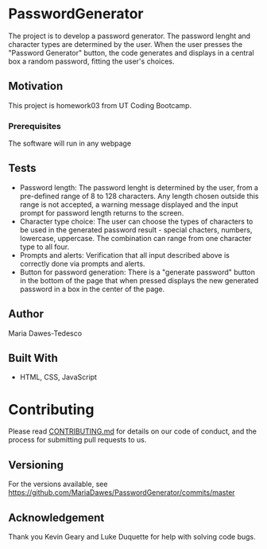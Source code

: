 # PasswordGenerator
The project is to develop a password generator. The password lenght and character types are determined by the user. When the user presses the "Password Generator" button, the code generates and displays in a central box a random password, fitting the user's choices. 

## Motivation
This project is homework03 from UT Coding Bootcamp.

### Prerequisites
The software will run in any webpage

## Tests 
* Password length: The password lenght is determined by the user, from a pre-defined range of 8 to 128 characters. Any length chosen outside this range is not accepted, a warning message displayed and the input prompt for password length returns to the screen. 
* Character type choice: The user can choose the types of characters to be used in the generated password result - special chacters, numbers, lowercase, uppercase. The combination can range from one character type to all four. 
* Prompts and alerts: Verification that all input described above is correctly done via prompts and alerts.
* Button for password generation: There is a "generate password" button in the bottom of the page that when pressed displays the new generated password in a box in the center of the page.    

## Author
Maria Dawes-Tedesco

## Built With
* HTML, CSS, JavaScript 

# Contributing
Please read [CONTRIBUTING.md](https://gist.github.com/PurpleBooth/b24679402957c63ec426) for details on our code of conduct, and the process for submitting pull requests to us.

## Versioning
For the versions available, see https://github.com/MariaDawes/PasswordGenerator/commits/master


## Acknowledgement
Thank you Kevin Geary and Luke Duquette for help with solving code bugs.